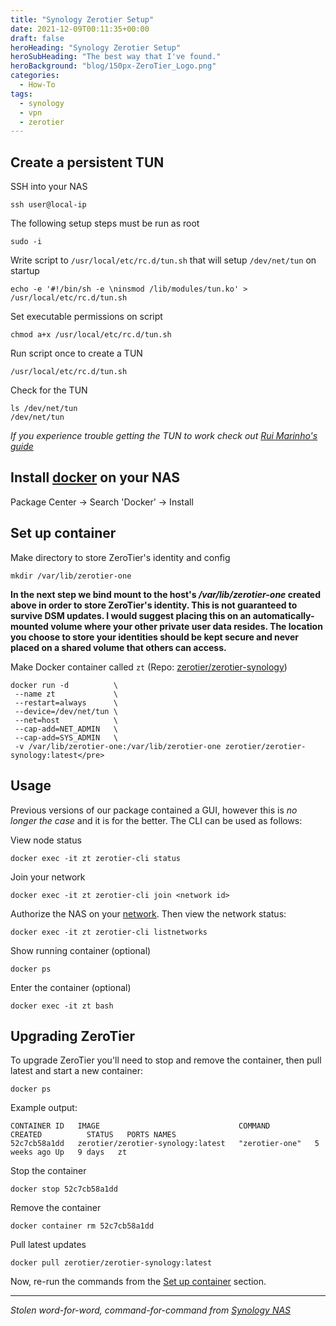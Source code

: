 ```yaml
---
title: "Synology Zerotier Setup"
date: 2021-12-09T00:11:35+00:00
draft: false
heroHeading: "Synology Zerotier Setup"
heroSubHeading: "The best way that I've found."
heroBackground: "blog/150px-ZeroTier_Logo.png"
categories:
  - How-To
tags:
  - synology
  - vpn
  - zerotier
---
```


## Create a persistent TUN

SSH into your NAS

```shell
ssh user@local-ip
```

The following setup steps must be run as root

```shell
sudo -i
```

Write script to `/usr/local/etc/rc.d/tun.sh` that will setup `/dev/net/tun` on startup

```shell
echo -e '#!/bin/sh -e \ninsmod /lib/modules/tun.ko' > /usr/local/etc/rc.d/tun.sh
```

Set executable permissions on script

```shell
chmod a+x /usr/local/etc/rc.d/tun.sh
```

Run script once to create a TUN

```shell
/usr/local/etc/rc.d/tun.sh
```

Check for the TUN

```shell
ls /dev/net/tun
/dev/net/tun
```

_If you experience trouble getting the TUN to work check out [Rui Marinho's guide](https://memoryleak.dev/post/fix-tun-tap-not-available-on-a-synology-nas/)_

## Install [docker](https://www.synology.com/en-us/dsm/packages/Docker) on your NAS

Package Center -> Search 'Docker' -> Install

## Set up container

Make directory to store ZeroTier's identity and config

```shell
mkdir /var/lib/zerotier-one
```

**In the next step we bind mount to the host's _/var/lib/zerotier-one_ created above in order to store ZeroTier's identity. This is not guaranteed to survive DSM updates. I would suggest placing this on an automatically-mounted volume where your other private user data resides. The location you choose to store your identities should be kept secure and never placed on a shared volume that others can access.**

Make Docker container called `zt` (Repo: [zerotier/zerotier-synology](https://github.com/zerotier/zerotier-synology))

```shell
docker run -d          \
 --name zt             \
 --restart=always      \
 --device=/dev/net/tun \
 --net=host            \
 --cap-add=NET_ADMIN   \
 --cap-add=SYS_ADMIN   \
 -v /var/lib/zerotier-one:/var/lib/zerotier-one zerotier/zerotier-synology:latest</pre>
```

## Usage

Previous versions of our package contained a GUI, however this is _no longer the case_ and it is for the better. The CLI can be used as follows:

View node status

```shell
docker exec -it zt zerotier-cli status
```

Join your network

```shell
docker exec -it zt zerotier-cli join <network id>

```

Authorize the NAS on your [network](https://my.zerotier.com/). Then view the network status:

```shell
docker exec -it zt zerotier-cli listnetworks
```

Show running container (optional)

```shell
docker ps
```

Enter the container (optional)

```shell
docker exec -it zt bash
```

## Upgrading ZeroTier

To upgrade ZeroTier you'll need to stop and remove the container, then pull latest and start a new container:

```shell
docker ps
```

Example output:

```shell
CONTAINER ID   IMAGE                               COMMAND          CREATED          STATUS   PORTS NAMES
52c7cb58a1dd   zerotier/zerotier-synology:latest   "zerotier-one"   5 weeks ago Up   9 days   zt
```

Stop the container

```shell
docker stop 52c7cb58a1dd
```

Remove the container

```shell
docker container rm 52c7cb58a1dd
```

Pull latest updates

```shell
docker pull zerotier/zerotier-synology:latest
```

Now, re-run the commands from the [Set up container](#set-up-container) section.

---

_Stolen word-for-word, command-for-command from [Synology NAS](https://docs.zerotier.com/devices/synology/)_
